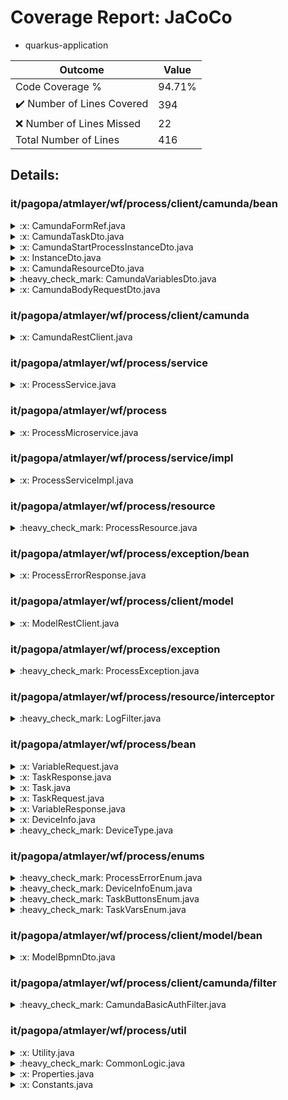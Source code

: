 
# Coverage Report: JaCoCo

* quarkus-application
      
      
| Outcome                 | Value                                                               |
|-------------------------|---------------------------------------------------------------------|
| Code Coverage %         | 94.71%               |
| :heavy_check_mark: Number of Lines Covered | 394    |
| :x: Number of Lines Missed  | 22     |
| Total Number of Lines   | 416     |


## Details:

    
### it/pagopa/atmlayer/wf/process/client/camunda/bean

<details>
    <summary>
:x: CamundaFormRef.java
    </summary>

        
</details>

    

<details>
    <summary>
:x: CamundaTaskDto.java
    </summary>

        
</details>

    

<details>
    <summary>
:x: CamundaStartProcessInstanceDto.java
    </summary>

        
</details>

    

<details>
    <summary>
:x: InstanceDto.java
    </summary>

        
</details>

    

<details>
    <summary>
:x: CamundaResourceDto.java
    </summary>

        
</details>

    

<details>
    <summary>
:heavy_check_mark: CamundaVariablesDto.java
    </summary>

        
#### All Lines Covered!
        
</details>

    

<details>
    <summary>
:x: CamundaBodyRequestDto.java
    </summary>

        
</details>

    
### it/pagopa/atmlayer/wf/process/client/camunda

<details>
    <summary>
:x: CamundaRestClient.java
    </summary>

        
</details>

    
### it/pagopa/atmlayer/wf/process/service

<details>
    <summary>
:x: ProcessService.java
    </summary>

        
</details>

    
### it/pagopa/atmlayer/wf/process

<details>
    <summary>
:x: ProcessMicroservice.java
    </summary>

        
#### Lines Missed:
        
</details>

    
### it/pagopa/atmlayer/wf/process/service/impl

<details>
    <summary>
:x: ProcessServiceImpl.java
    </summary>

        
#### Lines Missed:
        
- Line #67
```
        } catch (WebApplicationException e) {
```
- Line #330
```
            } catch (InterruptedException e) {
```
- Line #334
```
            } catch (WebApplicationException e) {
```
- Line #362
```
            variables = variables != null ? variables : Collections.emptyMap();
```
</details>

    
### it/pagopa/atmlayer/wf/process/resource

<details>
    <summary>
:heavy_check_mark: ProcessResource.java
    </summary>

        
#### All Lines Covered!
        
- Line #81
```
                .append(resourceType != null ? resourceType.toLowerCase() : Constants.BPMN).toString();
```
</details>

    
### it/pagopa/atmlayer/wf/process/exception/bean

<details>
    <summary>
:x: ProcessErrorResponse.java
    </summary>

        
</details>

    
### it/pagopa/atmlayer/wf/process/client/model

<details>
    <summary>
:x: ModelRestClient.java
    </summary>

        
</details>

    
### it/pagopa/atmlayer/wf/process/exception

<details>
    <summary>
:heavy_check_mark: ProcessException.java
    </summary>

        
#### All Lines Covered!
        
</details>

    
### it/pagopa/atmlayer/wf/process/resource/interceptor

<details>
    <summary>
:heavy_check_mark: LogFilter.java
    </summary>

        
#### All Lines Covered!
        
</details>

    
### it/pagopa/atmlayer/wf/process/bean

<details>
    <summary>
:x: VariableRequest.java
    </summary>

        
</details>

    

<details>
    <summary>
:x: TaskResponse.java
    </summary>

        
</details>

    

<details>
    <summary>
:x: Task.java
    </summary>

        
</details>

    

<details>
    <summary>
:x: TaskRequest.java
    </summary>

        
</details>

    

<details>
    <summary>
:x: VariableResponse.java
    </summary>

        
</details>

    

<details>
    <summary>
:x: DeviceInfo.java
    </summary>

        
</details>

    

<details>
    <summary>
:heavy_check_mark: DeviceType.java
    </summary>

        
#### All Lines Covered!
        
</details>

    
### it/pagopa/atmlayer/wf/process/enums

<details>
    <summary>
:heavy_check_mark: ProcessErrorEnum.java
    </summary>

        
#### All Lines Covered!
        
</details>

    

<details>
    <summary>
:heavy_check_mark: DeviceInfoEnum.java
    </summary>

        
#### All Lines Covered!
        
</details>

    

<details>
    <summary>
:heavy_check_mark: TaskButtonsEnum.java
    </summary>

        
#### All Lines Covered!
        
</details>

    

<details>
    <summary>
:heavy_check_mark: TaskVarsEnum.java
    </summary>

        
#### All Lines Covered!
        
</details>

    
### it/pagopa/atmlayer/wf/process/client/model/bean

<details>
    <summary>
:x: ModelBpmnDto.java
    </summary>

        
</details>

    
### it/pagopa/atmlayer/wf/process/client/camunda/filter

<details>
    <summary>
:heavy_check_mark: CamundaBasicAuthFilter.java
    </summary>

        
#### All Lines Covered!
        
</details>

    
### it/pagopa/atmlayer/wf/process/util

<details>
    <summary>
:x: Utility.java
    </summary>

        
#### Lines Missed:
        
- Line #75
```
        } catch (JsonProcessingException e) {
```
- Line #93
```
            } catch (IOException e) {
```
</details>

    

<details>
    <summary>
:heavy_check_mark: CommonLogic.java
    </summary>

        
#### All Lines Covered!
        
</details>

    

<details>
    <summary>
:x: Properties.java
    </summary>

        
</details>

    

<details>
    <summary>
:x: Constants.java
    </summary>

        
#### Lines Missed:
        
</details>

    

